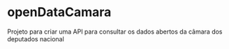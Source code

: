 # openDataCamara
Projeto para criar uma API para consultar os dados abertos da câmara dos deputados nacional
